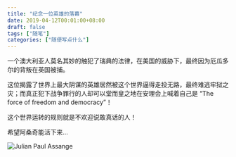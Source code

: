 ```yaml
---
title: "纪念一位英雄的落幕"
date: 2019-04-12T00:01:00+08:00
draft: false
tags: ["随笔"]
categories: ["随便写点什么"]
---
```


<!--
![](https://mogeko.github.io/blog-images/r/052/)
{{< spoiler >}}{{< /spoiler >}}
&emsp;&emsp;
 -->

一个澳大利亚人莫名其妙的触犯了瑞典的法律，在美国的威胁下，最终因为厄瓜多尔的背叛在英国被捕。

这位揭露了世界上最大阴谋的英雄居然被这个世界逼得走投无路，最终难逃牢狱之灾；而真正犯下战争罪行的人却可以堂而皇之地在安理会上喊着自己是 “The force of freedom and democracy”！

这个世界运转的规则就是不欢迎说敢真话的人！

希望阿桑奇能活下来...

![Julian Paul Assange](https://mogeko.github.io/blog-images/r/052/Julian.Assange.jpg)
